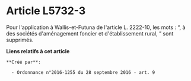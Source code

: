 # Article L5732-3

Pour l'application à Wallis-et-Futuna de l'article L. 2222-10, les mots : “, à des sociétés d'aménagement foncier et
d'établissement rural, ” sont supprimés.

**Liens relatifs à cet article**

	**Créé par**:

	  - Ordonnance n°2016-1255 du 28 septembre 2016 - art. 9
